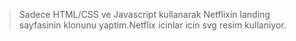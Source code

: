 > Sadece HTML/CSS ve Javascript kullanarak Netflixin landing sayfasinin klonunu yaptim.Netflix icinlar icin svg resim kullaniyor.
